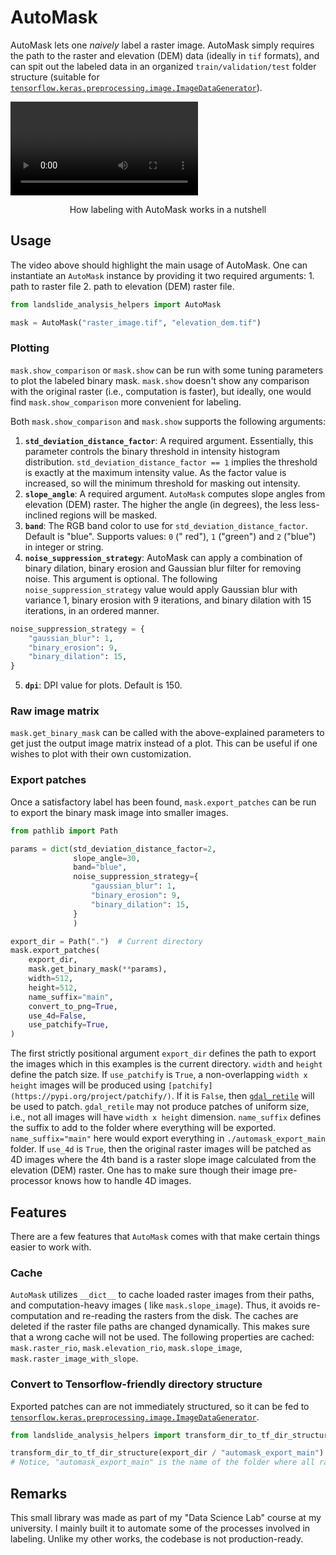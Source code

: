 # AutoMask

AutoMask lets one _naively_ label a raster image. AutoMask simply requires the
path to the raster and elevation (DEM) data (ideally in `tif` formats), and can spit out the labeled data in an
organized `train/validation/test` folder structure (suitable
for [`tensorflow.keras.preprocessing.image.ImageDataGenerator`](https://www.tensorflow.org/api_docs/python/tf/keras/preprocessing/image/ImageDataGenerator#flow_from_directory)).

<video src='https://github.com/user-attachments/assets/47ad7dad-ced3-42be-9876-21df0339d080'> </video>
<p align="center">How labeling with AutoMask works in a nutshell</p>

## Usage

The video above should highlight the main usage of AutoMask. One can instantiate an `AutoMask` instance by providing it
two required arguments: 1. path to raster file 2. path to elevation (DEM) raster file.

```python
from landslide_analysis_helpers import AutoMask

mask = AutoMask("raster_image.tif", "elevation_dem.tif")
```

### Plotting

`mask.show_comparison` or `mask.show` can be run with some tuning parameters to plot the labeled binary
mask. `mask.show` doesn't show any comparison with the original raster (i.e., computation is faster), but ideally, one
would find `mask.show_comparison` more convenient for labeling.

Both `mask.show_comparison` and `mask.show` supports the following arguments:

1. **`std_deviation_distance_factor`**: A required argument. Essentially, this parameter controls the binary threshold
   in intensity histogram distribution. `std_deviation_distance_factor == 1` implies the threshold is exactly at the
   maximum intensity value. As the factor value is increased, so will the minimum threshold for masking out intensity.
2. **`slope_angle`**: A required argument. `AutoMask` computes slope angles from elevation (DEM) raster. The higher the
   angle (in degrees), the less less-inclined regions will be masked.
3. **`band`**: The RGB band color to use for `std_deviation_distance_factor`. Default is "blue". Supports values: `0` ("
   red"),
   `1` ("green") and `2` ("blue") in integer or string.
4. **`noise_suppression_strategy`**: AutoMask can apply a combination of binary dilation, binary erosion and Gaussian
   blur filter for removing noise. This argument is optional. The following `noise_suppression_strategy` value would
   apply Gaussian blur with variance
   1, binary erosion with 9 iterations, and binary dilation with 15 iterations, in an ordered manner.

```python
noise_suppression_strategy = {
    "gaussian_blur": 1,
    "binary_erosion": 9,
    "binary_dilation": 15,
}
```

5. **`dpi`**: DPI value for plots. Default is 150.

### Raw image matrix

`mask.get_binary_mask` can be called with the above-explained parameters to get just the output image matrix instead of
a plot. This can be useful if one wishes to plot with their own customization.

### Export patches

Once a satisfactory label has been found, `mask.export_patches` can be run to export the binary mask image into smaller
images.

```python
from pathlib import Path

params = dict(std_deviation_distance_factor=2,
              slope_angle=30,
              band="blue",
              noise_suppression_strategy={
                  "gaussian_blur": 1,
                  "binary_erosion": 9,
                  "binary_dilation": 15,
              }
              )

export_dir = Path(".")  # Current directory
mask.export_patches(
    export_dir,
    mask.get_binary_mask(**params),
    width=512,
    height=512,
    name_suffix="main",
    convert_to_png=True,
    use_4d=False,
    use_patchify=True,
)
```

The first strictly positional argument `export_dir` defines the path to export the images which in this examples is the
current directory. `width` and `height` define the patch size. If `use_patchify` is `True`, a
non-overlapping `width x height` images will be produced using `[patchify](https://pypi.org/project/patchify/)`. If it
is `False`, then [`gdal_retile`](https://gdal.org/programs/gdal_retile.html) will be used to patch. `gdal_retile` may
not produce patches of uniform size, i.e., not all images will have `width x height` dimension. `name_suffix` defines
the suffix to add to the folder where everything will be exported. `name_suffix="main"` here would export everything
in `./automask_export_main` folder. If `use_4d` is `True`, then the original raster images will be patched as 4D
images where the 4th band is a raster slope image calculated from the elevation (DEM) raster. One has to make sure
though their image pre-processor knows how to handle 4D images.

## Features

There are a few features that `AutoMask` comes with that make certain things easier to work with.

### Cache

`AutoMask` utilizes `__dict__` to cache loaded raster images from their paths, and computation-heavy images (
like `mask.slope_image`). Thus, it avoids re-computation and re-reading the rasters
from the disk. The caches are deleted if the raster file paths are changed dynamically. This makes sure that a wrong
cache will not be used. The following properties are
cached: `mask.raster_rio`, `mask.elevation_rio`, `mask.slope_image`, `mask.raster_image_with_slope`.

### Convert to Tensorflow-friendly directory structure

Exported patches can are not immediately structured, so it can be fed
to [`tensorflow.keras.preprocessing.image.ImageDataGenerator`](https://www.tensorflow.org/api_docs/python/tf/keras/preprocessing/image/ImageDataGenerator#flow_from_directory).

```python
from landslide_analysis_helpers import transform_dir_to_tf_dir_structure

transform_dir_to_tf_dir_structure(export_dir / "automask_export_main")
# Notice, "automask_export_main" is the name of the folder where all raster image patches have been exported before.

```

## Remarks

This small library was made as part of my "Data Science Lab" course at my university. I mainly built it to automate some
of the processes involved in labeling. Unlike my other works, the codebase is not production-ready.
